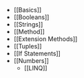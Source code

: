 - [[Basics]]
- [[Booleans]]
- [[Strings]]
- [[Method]]
- [[Extension Methods]]
- [[Tuples]]
- [[If Statements]]
- [[Numbers]]
	- [[LINQ]]